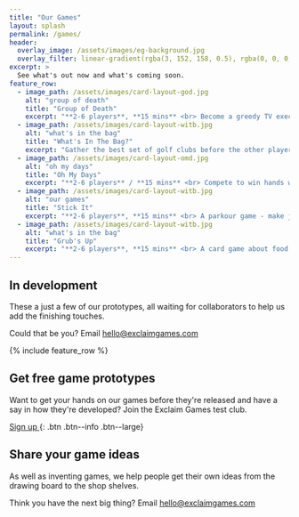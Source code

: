 ```yaml
---
title: "Our Games"
layout: splash
permalink: /games/
header:
  overlay_image: /assets/images/eg-background.jpg
  overlay_filter: linear-gradient(rgba(3, 152, 158, 0.5), rgba(0, 0, 0, 0.5))
excerpt: >
  See what's out now and what's coming soon.
feature_row:
  - image_path: /assets/images/card-layout-god.jpg
    alt: "group of death"
    title: "Group of Death"
    excerpt: "**2-6 players**, **15 mins** <br> Become a greedy TV exec, fighting to manipulate a football tournament draw so you get to show the biggest games."
  - image_path: /assets/images/card-layout-witb.jpg
    alt: "what's in the bag"
    title: "What's In The Bag?"
    excerpt: "Gather the best set of golf clubs before the other players do. A hand building game with plenty of power-ups and penalties."
  - image_path: /assets/images/card-layout-omd.jpg
    alt: "oh my days"
    title: "Oh My Days"
    excerpt: "**2-6 players** / **15 mins** <br> Compete to win hands with cards based on days of the year. A strategic trick taking game with a unique blackjack-style twist."
  - image_path: /assets/images/card-layout-witb.jpg
    alt: "our games"
    title: "Stick It"
    excerpt: "**2-6 players**, **15 mins** <br> A parkour game - make jumps, stick landings and impress your pals."
  - image_path: /assets/images/card-layout-witb.jpg
    alt: "what's in the bag"
    title: "Grub's Up"
    excerpt: "**2-6 players**, **15 mins** <br> A card game about food reating recipe cards and ingredients."
---
```


## In development

These a just a few of our prototypes, all waiting for collaborators to help us add the finishing touches.

Could that be you? Email [hello@exclaimgames.com](mailto:hello@exclaimgames.com)

{% include feature_row %}

## Get free game prototypes

Want to get your hands on our games before they're released and have a say in how they're developed? Join the Exclaim Games test club.

[Sign up <i class="fa fa-angle-right"></i>](https://exclaimgames.beehiiv.com/subscribe){: .btn .btn--info .btn--large}

## Share your game ideas

As well as inventing games, we help people get their own ideas from the drawing board to the shop shelves.

Think you have the next big thing? Email [hello@exclaimgames.com](mailto:hello@exclaimgames.com)

